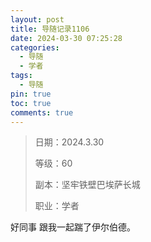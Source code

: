 ```yaml
---
layout: post
title: 导随记录1106
date: 2024-03-30 07:25:28
categories:
  - 导随
  - 学者
tags:
  - 导随
pin: true
toc: true
comments: true
---
```

> 日期：2024.3.30
>
> 等级：60
>
> 副本：坚牢铁壁巴埃萨长城
>
> 职业：学者

好同事 跟我一起踹了伊尔伯德。